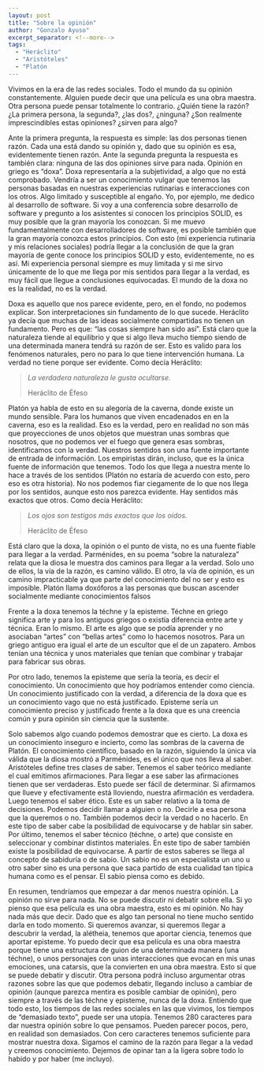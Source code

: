 ```yaml
---
layout: post
title: "Sobre la opinión"
author: "Gonzalo Ayuso"
excerpt_separator: <!--more-->
tags: 
  - "Heráclito"
  - "Aristóteles"
  - "Platón
---
```

Vivimos en la era de las redes sociales. Todo el mundo da su opinión constantemente. Alguien puede decir que una película es una obra maestra. Otra persona puede pensar totalmente lo contrario. ¿Quién tiene la razón? ¿La primera persona, la segunda?, ¿las dos?, ¿ninguna? ¿Son realmente imprescindibles estas opiniones? ¿sirven para algo?
<!--more-->

Ante la primera pregunta, la respuesta es simple: las dos personas tienen razón. Cada una está dando su opinión y, dado que su opinión es esa, evidentemente tienen razón. Ante la segunda pregunta la respuesta es también clara: ninguna de las dos opiniones sirve para nada. Opinión en griego es “doxa”. Doxa representaría a la subjetividad, a algo que no está comprobado. Vendría a ser un conocimiento vulgar que tenemos las personas basadas en nuestras experiencias rutinarias e interacciones con los otros. Algo limitado y susceptible al engaño. Yo, por ejemplo, me dedico al desarrollo de software. Si voy a una conferencia sobre desarrollo de software y pregunto a los asistentes si conocen los principios SOLID, es muy posible que la gran mayoría los conozcan. Si me muevo fundamentalmente con desarrolladores de software, es posible también que la gran mayoría conozca estos principios. Con esto (mi experiencia rutinaria y mis relaciones sociales) podría llegar a la conclusión de que la gran mayoría de gente conoce los principios SOLID y esto, evidentemente, no es así. Mi experiencia personal siempre es muy limitada y si me sirvo únicamente de lo que me llega por mis sentidos para llegar a la verdad, es muy fácil que llegue a conclusiones equivocadas. El mundo de la doxa no es la realidad, no es la verdad.

Doxa es aquello que nos parece evidente, pero, en el fondo, no podemos explicar. Son interpretaciones sin fundamento de lo que sucede. Heráclito ya decía que muchas de las ideas socialmente compartidas no tienen un fundamento. Pero es que: “las cosas siempre han sido así”. Está claro que la naturaleza tiende al equilibrio y que si algo lleva mucho tiempo siendo de una determinada manera tendrá su razón de ser. Esto es valido para los fenómenos naturales, pero no para lo que tiene intervención humana. La verdad no tiene porque ser evidente. Como decía Heráclito:

> *La verdadera naturaleza le gusta ocultarse.*
> 
> Heráclito de Éfeso

Platón ya habla de esto en su alegoría de la caverna, donde existe un mundo sensible. Para los humanos que viven encadenados en en la caverna, eso es la realidad. Eso es la verdad, pero en realidad no son más que proyecciones de unos objetos que muestran unas sombras que nosotros, que no podemos ver el fuego que genera esas sombras, identificamos con la verdad. Nuestros sentidos son una fuente importante de entrada de información. Los empiristas dirán, incluso, que es la única fuente de información que tenemos. Todo los que llega a nuestra mente lo hace a través de los sentidos (Platón no estaría de acuerdo con esto, pero eso es otra historia). No nos podemos fiar ciegamente de lo que nos llega por los sentidos, aunque esto nos parezca evidente. Hay sentidos más exactos que otros. Como decía Heráclito:

> *Los ojos son testigos más exactos que los oídos.*
>
> Heráclito de Éfeso

Está claro que la doxa, la opinión o el punto de vista, no es una fuente fiable para llegar a la verdad. Parménides, en su poema “sobre la naturaleza” relata que la diosa le muestra dos caminos para llegar a la verdad. Solo uno de ellos, la vía de la razón, es camino válido. El otro, la vía de opinión, es un camino impracticable ya que parte del conocimiento del no ser y esto es imposible. Platón llama doxóforos a las personas que buscan ascender socialmente mediante conocimientos falsos

Frente a la doxa tenemos la téchne y la episteme. Téchne en griego significa arte y para los antiguos griegos o existía diferencia entre arte y técnica. Eran lo mismo. El arte es algo que se podía aprender y no asociaban “artes” con “bellas artes” como lo hacemos nosotros. Para un griego antiguo era igual el arte de un escultor que el de un zapatero. Ambos tenían una técnica y unos materiales que tenían que combinar y trabajar para fabricar sus obras. 

Por otro lado, tenemos la episteme que sería la teoría, es decir el conocimiento. Un conocimiento que hoy podríamos entender como ciencia. Un conocimiento justificado con la verdad, a diferencia de la doxa que es un conocimiento vago que no está justificado. Episteme sería un conocimiento preciso y justificado frente a la doxa que es una creencia común y pura opinión sin ciencia que la sustente.

Solo sabemos algo cuando podemos demostrar que es cierto. La doxa es un conocimiento inseguro e incierto, como las sombras de la caverna de Platón. El conocimiento científico, basado en la razón, siguiendo la única vía válida que la diosa mostró a Parménides, es el único que nos lleva al saber. Aristóteles define tres clases de saber. Tenemos el saber teórico mediante el cual emitimos afirmaciones. Para llegar a ese saber las afirmaciones tienen que ser verdaderas. Esto puede ser fácil de determinar. Si afirmamos que llueve y efectivamente está lloviendo, nuestra afirmación es verdadera. Luego tenemos el saber ético. Este es un saber relativo a la toma de decisiones. Podemos decidir llamar a alguien o no. Decirle a esa persona que la queremos o no. También podemos decir la verdad o no hacerlo. En este tipo de saber cabe la posibilidad de equivocarse y de hablar sin saber. Por último, tenemos el saber técnico (téchne, o arte) que consiste en seleccionar y combinar distintos materiales. En este tipo de saber también existe la posibilidad de equivocarse. A partir de estos saberes se llega al concepto de sabiduría o de sabio. Un sabio no es un especialista un uno u otro saber sino es una persona que saca partido de esta cualidad tan típica humana como es el pensar. El sabio piensa como es debido.

En resumen, tendríamos que empezar a dar menos nuestra opinión. La opinión no sirve para nada. No se puede discutir ni debatir sobre ella. Si yo pienso que esa película es una obra maestra, esto es mi opinión. No hay nada más que decir. Dado que es algo tan personal no tiene mucho sentido darla en todo momento. Si queremos avanzar, si queremos llegar a descubrir la verdad, la alétheia, tenemos que aportar ciencia, tenemos que aportar episteme. Yo puedo decir que esa película es una obra maestra porque tiene una estructura de guion de una determinada manera (una téchne), o unos personajes con unas interacciones que evocan en mis unas emociones, una catarsis, que la convierten en una obra maestra. Esto sí que se puede debatir y discutir. Otra persona podrá incluso argumentar otras razones sobre las que que podemos debatir, llegando incluso a cambiar de opinión (aunque parezca mentira es posible cambiar de opinión), pero siempre a través de las téchne y episteme, nunca de la doxa. Entiendo que todo esto, los tiempos de las redes sociales en las que vivimos, los tiempos de “demasiado texto”, puede ser una utopía. Tenemos 280 caracteres para dar nuestra opinión sobre lo que pensamos. Pueden parecer pocos, pero, en realidad son demasiados. Con cero caracteres tenemos suficiente para mostrar nuestra doxa. Sigamos el camino de la razón para llegar a la vedad y creemos conocimiento. Dejemos de opinar tan a la ligera sobre todo lo habido y por haber (me incluyo).
